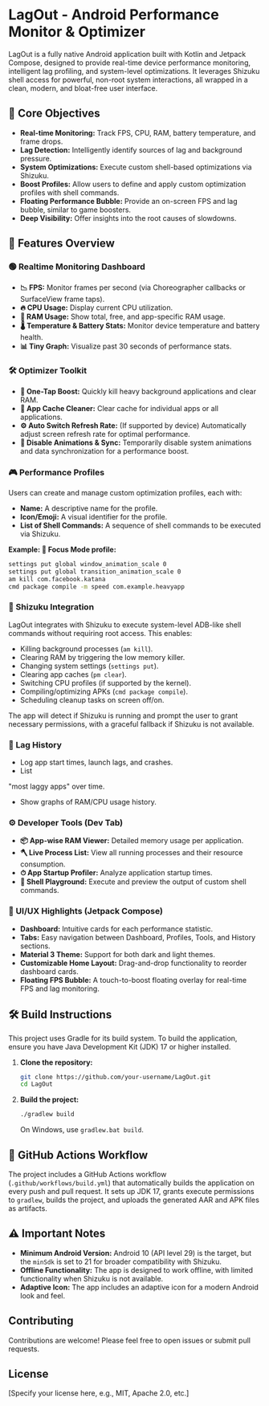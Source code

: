 # LagOut - Android Performance Monitor & Optimizer

LagOut is a fully native Android application built with Kotlin and Jetpack Compose, designed to provide real-time device performance monitoring, intelligent lag profiling, and system-level optimizations. It leverages Shizuku shell access for powerful, non-root system interactions, all wrapped in a clean, modern, and bloat-free user interface.

## 🎯 Core Objectives

*   **Real-time Monitoring:** Track FPS, CPU, RAM, battery temperature, and frame drops.
*   **Lag Detection:** Intelligently identify sources of lag and background pressure.
*   **System Optimizations:** Execute custom shell-based optimizations via Shizuku.
*   **Boost Profiles:** Allow users to define and apply custom optimization profiles with shell commands.
*   **Floating Performance Bubble:** Provide an on-screen FPS and lag bubble, similar to game boosters.
*   **Deep Visibility:** Offer insights into the root causes of slowdowns.

## 🧩 Features Overview

### 🟢 Realtime Monitoring Dashboard

*   **📉 FPS:** Monitor frames per second (via Choreographer callbacks or SurfaceView frame taps).
*   **🔥 CPU Usage:** Display current CPU utilization.
*   **🧠 RAM Usage:** Show total, free, and app-specific RAM usage.
*   **🌡️ Temperature & Battery Stats:** Monitor device temperature and battery health.
*   **📊 Tiny Graph:** Visualize past 30 seconds of performance stats.

### 🛠️ Optimizer Toolkit

*   **🚀 One-Tap Boost:** Quickly kill heavy background applications and clear RAM.
*   **🧹 App Cache Cleaner:** Clear cache for individual apps or all applications.
*   **⚙️ Auto Switch Refresh Rate:** (If supported by device) Automatically adjust screen refresh rate for optimal performance.
*   **📴 Disable Animations & Sync:** Temporarily disable system animations and data synchronization for a performance boost.

### 🎮 Performance Profiles

Users can create and manage custom optimization profiles, each with:

*   **Name:** A descriptive name for the profile.
*   **Icon/Emoji:** A visual identifier for the profile.
*   **List of Shell Commands:** A sequence of shell commands to be executed via Shizuku.

**Example: 🧠 Focus Mode profile:**

```bash
settings put global window_animation_scale 0
settings put global transition_animation_scale 0
am kill com.facebook.katana
cmd package compile -m speed com.example.heavyapp
```

### 🧰 Shizuku Integration

LagOut integrates with Shizuku to execute system-level ADB-like shell commands without requiring root access. This enables:

*   Killing background processes (`am kill`).
*   Clearing RAM by triggering the low memory killer.
*   Changing system settings (`settings put`).
*   Clearing app caches (`pm clear`).
*   Switching CPU profiles (if supported by the kernel).
*   Compiling/optimizing APKs (`cmd package compile`).
*   Scheduling cleanup tasks on screen off/on.

The app will detect if Shizuku is running and prompt the user to grant necessary permissions, with a graceful fallback if Shizuku is not available.

### 📅 Lag History

*   Log app start times, launch lags, and crashes.
*   List 


"most laggy apps" over time.
*   Show graphs of RAM/CPU usage history.

### ⚙️ Developer Tools (Dev Tab)

*   **📦 App-wise RAM Viewer:** Detailed memory usage per application.
*   **🪓 Live Process List:** View all running processes and their resource consumption.
*   **⏱ App Startup Profiler:** Analyze application startup times.
*   **🧪 Shell Playground:** Execute and preview the output of custom shell commands.

### 🧼 UI/UX Highlights (Jetpack Compose)

*   **Dashboard:** Intuitive cards for each performance statistic.
*   **Tabs:** Easy navigation between Dashboard, Profiles, Tools, and History sections.
*   **Material 3 Theme:** Support for both dark and light themes.
*   **Customizable Home Layout:** Drag-and-drop functionality to reorder dashboard cards.
*   **Floating FPS Bubble:** A touch-to-boost floating overlay for real-time FPS and lag monitoring.

## 🛠️ Build Instructions

This project uses Gradle for its build system. To build the application, ensure you have Java Development Kit (JDK) 17 or higher installed.

1.  **Clone the repository:**
    ```bash
    git clone https://github.com/your-username/LagOut.git
    cd LagOut
    ```
2.  **Build the project:**
    ```bash
    ./gradlew build
    ```
    On Windows, use `gradlew.bat build`.

## 🚀 GitHub Actions Workflow

The project includes a GitHub Actions workflow (`.github/workflows/build.yml`) that automatically builds the application on every push and pull request. It sets up JDK 17, grants execute permissions to `gradlew`, builds the project, and uploads the generated AAR and APK files as artifacts.

## ⚠️ Important Notes

*   **Minimum Android Version:** Android 10 (API level 29) is the target, but the `minSdk` is set to 21 for broader compatibility with Shizuku.
*   **Offline Functionality:** The app is designed to work offline, with limited functionality when Shizuku is not available.
*   **Adaptive Icon:** The app includes an adaptive icon for a modern Android look and feel.

## Contributing

Contributions are welcome! Please feel free to open issues or submit pull requests.

## License

[Specify your license here, e.g., MIT, Apache 2.0, etc.]


